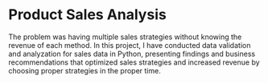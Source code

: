 # Product Sales Analysis

The problem was having multiple sales strategies without knowing the revenue of each method. In this project, I have conducted data validation and analyzation for sales data in Python, presenting findings and business recommendations that optimized sales strategies and increased revenue by choosing proper strategies in the proper time. 
